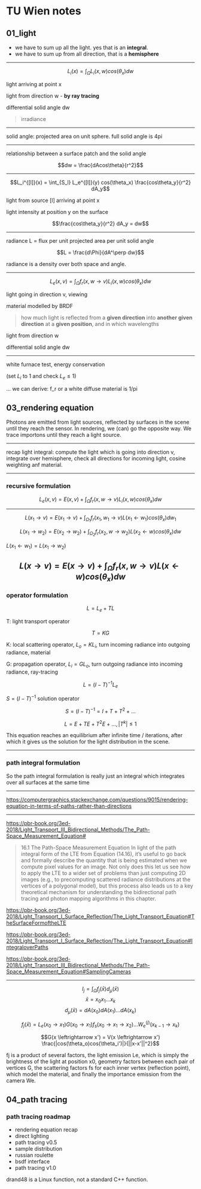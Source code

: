 # TU Wien notes

## 01_light

- we have to sum up all the light. yes that is an **integral**.
- we have to sum up from all direction, that is a 
**hemisphere**

---

$$L_i(x) = \int_\Omega L_i(x,w)cos(\theta_x)dw$$

light arriving at point x

light from direction w - **by ray tracing**

differential solid angle dw

> irradiance

---

solid angle: projected area on unit sphere. full solid angle is 4pi

---

relationship between a surface patch and the solid angle

$$dw = \frac{dAcos\theta}{r^2}$$

---

$$L_i^{[l]}(x) = \int_{S_l} L_e^{[l]}(y) cos(\theta_x) \frac{cos\theta_y}{r^2} dA_y$$

light from source [l] arriving at point x

light intensity at position y on the surface

$$\frac{cos\theta_y}{r^2} dA_y = dw$$

---

radiance L = flux per unit projected area per unit solid angle

$$L = \frac{d\Phi}{dA^\perp dw}$$

radiance is a density over both space and angle.

---

$$L_e(x,v) = \int_\Omega f_r(x, w \rightarrow v) L_i(x,w) cos(\theta_x) dw$$

light going in direction v, viewing

material modelled by BRDF

> how much light is reflected from a **given direction** into **another given direction** at a **given position**, and in which wavelengths

light from direction w 

differential solid angle dw

---

white furnace test, energy conservation

(set $L_i$ to 1 and check $L_e \leq 1$)

... we can derive: f_r or a white diffuse material is 1/pi




## 03_rendering equation
Photons are emitted from light sources, reflected by surfaces in the scene until they reach the sensor. In rendering, we (can) go the opposite way. We trace importons until they reach a light source.

---

recap light integral: compute the light which is going into direction v, integrate over hemisphere, check all directions for incoming light, cosine weighting anf material.

---

### recursive formulation

$$L_e(x,v) = E(x,v) + \int_{\Omega} f_r(x,w \rightarrow v) L_i(x,w) cos(\theta_x) dw$$

---

$$L(x_1 \rightarrow v) = E(x_1 \rightarrow v) + \int_{\Omega_1} f_r(x_1,w_1 \rightarrow v) L(x_1 \leftarrow w_1) cos(\theta_x) dw_1$$

$$L(x_1 \rightarrow w_2) = E(x_2 \rightarrow w_2) + \int_{\Omega_2} f_r(x_2,w \rightarrow w_2) L(x_2 \leftarrow w) cos(\theta_x) dw$$

$L(x_1 \leftarrow w_1) = L(x_1 \rightarrow w_2)$

$$L(x \rightarrow v) = E(x \rightarrow v) + \int_{\Omega} f_r(x,w \rightarrow v) L(x \leftarrow w) cos(\theta_x) dw$$
---

### operator formulation

$$L = L_e + TL$$

T: light transport operator

$$T = KG$$

K: local scattering operator, $L_o = KL_i$, turn incoming radiance into outgoing radiance, material

G: propagation operator, $L_i = GL_o$, turn outgoing radiance into incoming radiance, ray-tracing

$$L = (I-T)^{-1} L_e$$

$S = (I-T)^{-1}$ solution operator

$$S = (I-T)^{-1} = I + T +T^2+...$$

$$L = E + TE+T^2E+..., |T^k|\leq 1$$

This equation reaches an equilibrium after infinite time / iterations, after which it gives us the solution for the light distribution in the scene.

---

### path integral formulation
So the path integral formulation is really just an integral which integrates over all surfaces at the same time

---

https://computergraphics.stackexchange.com/questions/9015/rendering-equation-in-terms-of-paths-rather-than-directions

---

https://pbr-book.org/3ed-2018/Light_Transport_III_Bidirectional_Methods/The_Path-Space_Measurement_Equation#

> 16.1 The Path-Space Measurement Equation
In light of the path integral form of the LTE from Equation (14.16), it’s useful to go back and formally describe the quantity that is being estimated when we compute pixel values for an image. Not only does this let us see how to apply the LTE to a wider set of problems than just computing 2D images (e.g., to precomputing scattered radiance distributions at the vertices of a polygonal model), but this process also leads us to a key theoretical mechanism for understanding the bidirectional path tracing and photon mapping algorithms in this chapter. 

https://pbr-book.org/3ed-2018/Light_Transport_I_Surface_Reflection/The_Light_Transport_Equation#TheSurfaceFormoftheLTE

https://pbr-book.org/3ed-2018/Light_Transport_I_Surface_Reflection/The_Light_Transport_Equation#IntegraloverPaths

https://pbr-book.org/3ed-2018/Light_Transport_III_Bidirectional_Methods/The_Path-Space_Measurement_Equation#SamplingCameras

---

$$I_j = \int_\Omega f_j(\bar{x}) d_\mu(\bar{x})$$
$$\bar{x} = x_0 x_1...x_k$$
$$d_\mu(\bar{x}) = dA(x_0) dA(x_1) ... dA(x_k)$$

$$f_j(\bar{x}) = L_e(x_0 \rightarrow x_1)G(x_0 \rightarrow x_1)f_s(x_0 \rightarrow x_1 \rightarrow x_2)...W_e^{(j)}(x_{k-1} \rightarrow x_k)$$

$$G(x \leftrightarrow x') = V(x \leftrightarrow x') \frac{|cos(\theta_o)cos(\theta_i')|}{||x-x'||^2}$$

fj is a product of several factors, the light emission Le, which is simply the brightness of the light at position x0, geometry factors between each pair of vertices G, the scattering factors fs for each inner vertex (reflection point), which model the material, and finally the importance emission from the camera We.


## 04_path tracing
### path tracing roadmap
- rendering equation recap
- direct lighting
- path tracing v0.5
- sample distribution
- russian roulette
- bsdf interface
- path tracing v1.0

drand48 is a Linux function, not a standard C++ function. 
